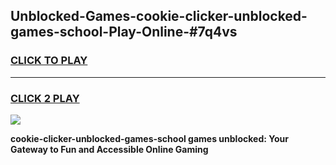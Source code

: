 
## Unblocked-Games-cookie-clicker-unblocked-games-school-Play-Online-#7q4vs
<h3>
<a href="https://premium.freeplayer.one?title=cookie-clicker-unblocked-games-school&ref=27F">CLICK TO PLAY</a></h3>
<hr>

<h3>
<a href="https://premium.freeplayer.one?title=cookie-clicker-unblocked-games-school&ref=27F">CLICK 2 PLAY</a>
  
</h3>

<a href="https://premium.freeplayer.one?title=cookie-clicker-unblocked-games-school&ref=27F"><img src="https://clearcache.store/games.png"></a>


**cookie-clicker-unblocked-games-school games unblocked: Your Gateway to Fun and Accessible Online Gaming**

